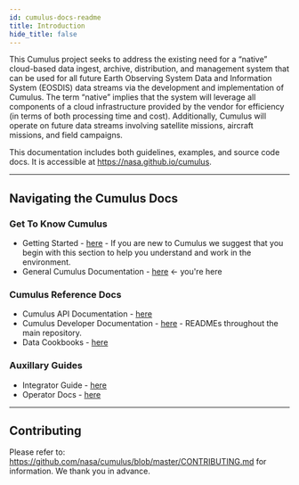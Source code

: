 ```yaml
---
id: cumulus-docs-readme
title: Introduction
hide_title: false
---
```


This Cumulus project seeks to address the existing need for a “native” cloud-based data ingest, archive, distribution, and management system that can be used for all future Earth Observing System Data and Information System (EOSDIS) data streams via the development and implementation of Cumulus. The term “native” implies that the system will leverage all components of a cloud infrastructure provided by the vendor for efficiency (in terms of both processing time and cost). Additionally, Cumulus will operate on future data streams involving satellite missions, aircraft missions, and field campaigns.

This documentation includes both guidelines, examples, and source code docs. It is accessible at <https://nasa.github.io/cumulus>.

---

## Navigating the Cumulus Docs

### Get To Know Cumulus

* Getting Started - [here](getting-started) - If you are new to Cumulus we suggest that you begin with this section to help you understand and work in the environment.
* General Cumulus Documentation - [here](cumulus-docs-readme) <- you're here

### Cumulus Reference Docs

* Cumulus API Documentation - [here](https://nasa.github.io/cumulus-api)
* Cumulus Developer Documentation - [here](https://github.com/nasa/cumulus) - READMEs throughout the main repository.
* Data Cookbooks - [here](data-cookbooks/about-cookbooks)

### Auxillary Guides

* Integrator Guide - [here](integrator-guide/about-int-guide)
* Operator Docs - [here](operator-docs/about-operator-docs)

---

## Contributing

Please refer to: <https://github.com/nasa/cumulus/blob/master/CONTRIBUTING.md> for information. We thank you in advance.
